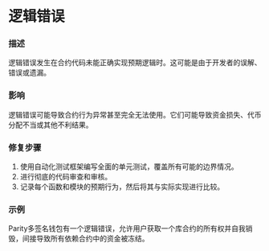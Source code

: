 # 逻辑错误

### 描述
逻辑错误发生在合约代码未能正确实现预期逻辑时。这可能是由于开发者的误解、错误或遗漏。

### 影响
逻辑错误可能导致合约行为异常甚至完全无法使用。它们可能导致资金损失、代币分配不当或其他不利结果。

### 修复步骤

1. 使用自动化测试框架编写全面的单元测试，覆盖所有可能的边界情况。
2. 进行彻底的代码审查和审核。
3. 记录每个函数和模块的预期行为，然后将其与实际实现进行比较。

### 示例
Parity多签名钱包有一个逻辑错误，允许用户获取一个库合约的所有权并自我销毁，间接导致所有依赖合约中的资金被冻结。
